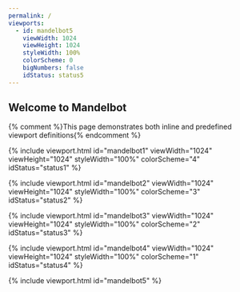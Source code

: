 ```yaml
---
permalink: /
viewports:
  - id: mandelbot5
    viewWidth: 1024
    viewHeight: 1024
    styleWidth: 100%
    colorScheme: 0
    bigNumbers: false
    idStatus: status5
---
```


Welcome to Mandelbot
--------------------

{% comment %}This page demonstrates both inline and predefined viewport definitions{% endcomment %}  

{% include viewport.html id="mandelbot1" viewWidth="1024" viewHeight="1024" styleWidth="100%" colorScheme="4" idStatus="status1" %}

{% include viewport.html id="mandelbot2" viewWidth="1024" viewHeight="1024" styleWidth="100%" colorScheme="3" idStatus="status2" %}

{% include viewport.html id="mandelbot3" viewWidth="1024" viewHeight="1024" styleWidth="100%" colorScheme="2" idStatus="status3" %}

{% include viewport.html id="mandelbot4" viewWidth="1024" viewHeight="1024" styleWidth="100%" colorScheme="1" idStatus="status4" %}

{% include viewport.html id="mandelbot5" %}
